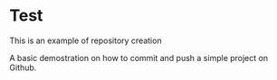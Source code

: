 # Test
This is an example of repository creation

A basic demostration on how to commit and push a simple project on Github.
